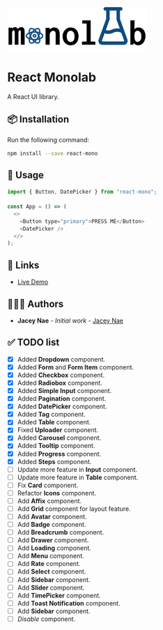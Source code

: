 <img src="logo.png" width="320" alt="Monolab Logo" >

# React Monolab

A React UI library.

## 📦 Installation

Run the following command:

```bash
npm install --save react-mono
```

## 🔨 Usage

```js
import { Button, DatePicker } from "react-mono";

const App = () => (
  <>
    <Button type="primary">PRESS ME</Button>
    <DatePicker />
  </>
);
```

## 🔗 Links
- [Live Demo](https://naeminhye.github.io/react-mono/)

## 👨🏻‍💻 Authors

- **Jacey Nae** - _Initial work_ - [Jacey Nae](https://github.com/naeminhye)

## ✅ TODO list

- [x] Added **Dropdown** component.
- [x] Added **Form** and **Form Item** component.
- [x] Added **Checkbox** component.
- [x] Added **Radiobox** component.
- [x] Added **Simple Input** component.
- [x] Added **Pagination** component.
- [x] Added **DatePicker** component.
- [x] Added **Tag** component.
- [x] Added **Table** component.
- [x] Fixed **Uploader** component.
- [x] Added **Carousel** component.
- [x] Added **Tooltip** component.
- [x] Added **Progress** component.
- [x] Added **Steps** component.
- [ ] Update more feature in **Input** component.
- [ ] Update more feature in **Table** component.
- [ ] Fix **Card** component.
- [ ] Refactor **Icons** component.
- [ ] Add **Affix** component.
- [ ] Add **Grid** component for layout feature.
- [ ] Add **Avatar** component.
- [ ] Add **Badge** component.
- [ ] Add **Breadcrumb** component.
- [ ] Add **Drawer** component.
- [ ] Add **Loading** component.
- [ ] Add **Menu** component.
- [ ] Add **Rate** component.
- [ ] Add **Select** component.
- [ ] Add **Sidebar** component.
- [ ] Add **Slider** component.
- [ ] Add **TimePicker** component.
- [ ] Add **Toast Notification** component.
- [ ] Add **Sidebar** component.
- [ ] _Disable_ component.
